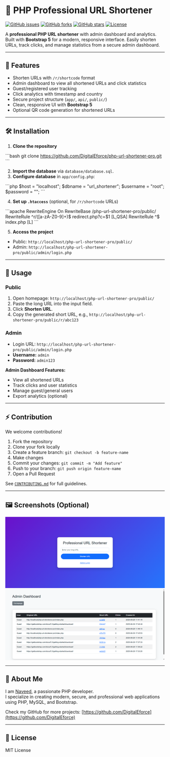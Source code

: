 # 🚀 PHP Professional URL Shortener

[![GitHub issues](https://img.shields.io/github/issues/DigitalEforce/php-url-shortener-pro)](https://github.com/DigitalEforce/php-url-shortener-pro/issues)
[![GitHub forks](https://img.shields.io/github/forks/DigitalEforce/php-url-shortener-pro)](https://github.com/DigitalEforce/php-url-shortener-pro/network)
[![GitHub stars](https://img.shields.io/github/stars/DigitalEforce/php-url-shortener-pro)](https://github.com/DigitalEforce/php-url-shortener-pro/stargazers)
[![License](https://img.shields.io/github/license/DigitalEforce/php-url-shortener-pro)](LICENSE.md)

A **professional PHP URL shortener** with admin dashboard and analytics.  
Built with **Bootstrap 5** for a modern, responsive interface. Easily shorten URLs, track clicks, and manage statistics from a secure admin dashboard.

---

## 🌟 Features

- Shorten URLs with `/r/shortcode` format
- Admin dashboard to view all shortened URLs and click statistics
- Guest/registered user tracking
- Click analytics with timestamp and country
- Secure project structure (`app/`, `api/`, `public/`)
- Clean, responsive UI with **Bootstrap 5**
- Optional QR code generation for shortened URLs

---

## 🛠 Installation

1. **Clone the repository**

\`\`\`bash
git clone https://github.com/DigitalEforce/php-url-shortener-pro.git
\`\`\`

2. **Import the database** via `database/database.sql`.
3. **Configure database** in `app/config.php`:

\`\`\`php
$host = "localhost";
$dbname = "url_shortener";
$username = "root";
$password = "";
\`\`\`

4. **Set up `.htaccess`** (optional, for `/r/shortcode` URLs)

\`\`\`apache
RewriteEngine On
RewriteBase /php-url-shortener-pro/public/
RewriteRule ^r/([a-zA-Z0-9]+)$ redirect.php?c=$1 [L,QSA]
RewriteRule ^$ index.php [L]
\`\`\`

5. **Access the project**
- Public: `http://localhost/php-url-shortener-pro/public/`  
- Admin: `http://localhost/php-url-shortener-pro/public/admin/login.php`

---

## 🎯 Usage

### Public

1. Open homepage: `http://localhost/php-url-shortener-pro/public/`
2. Paste the long URL into the input field.
3. Click **Shorten URL**.
4. Copy the generated short URL, e.g., `http://localhost/php-url-shortener-pro/public/r/abc123`

### Admin

- Login URL: `http://localhost/php-url-shortener-pro/public/admin/login.php`
- **Username:** `admin`  
- **Password:** `admin123`

**Admin Dashboard Features:**

- View all shortened URLs
- Track clicks and user statistics
- Manage guest/general users
- Export analytics (optional)

---

## ⚡ Contribution

We welcome contributions!  

1. Fork the repository  
2. Clone your fork locally  
3. Create a feature branch: `git checkout -b feature-name`  
4. Make changes  
5. Commit your changes: `git commit -m "Add feature"`  
6. Push to your branch: `git push origin feature-name`  
7. Open a Pull Request  

See [`CONTRIBUTING.md`](CONTRIBUTING.md) for full guidelines.

---

## 🖼 Screenshots (Optional)

![Homepage](public/assets/screenshots/homepage.png)  
![Admin Dashboard](public/assets/screenshots/admin-dashboard.png)

---

## 📌 About Me

I am [Naveed](https://github.com/DigitalEforce), a passionate PHP developer.  
I specialize in creating modern, secure, and professional web applications using PHP, MySQL, and Bootstrap.  

Check my GitHub for more projects: [https://github.com/DigitalEforce](https://github.com/DigitalEforce)

---

## 📄 License

MIT License